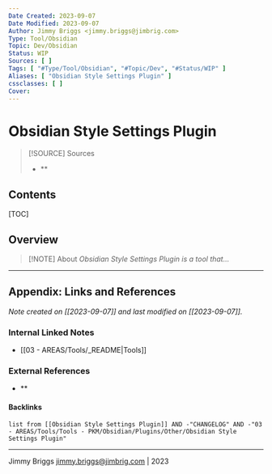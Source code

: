 ```yaml
---
Date Created: 2023-09-07
Date Modified: 2023-09-07
Author: Jimmy Briggs <jimmy.briggs@jimbrig.com>
Type: Tool/Obsidian
Topic: Dev/Obsidian
Status: WIP
Sources: [ ]
Tags: [ "#Type/Tool/Obsidian", "#Topic/Dev", "#Status/WIP" ]
Aliases: [ "Obsidian Style Settings Plugin" ]
cssclasses: [ ]
Cover:
---
```


# Obsidian Style Settings Plugin

> [!SOURCE] Sources
> - **

## Contents

[TOC]

## Overview

> [!NOTE] About
> *Obsidian Style Settings Plugin is a tool that...*

***

## Appendix: Links and References

*Note created on [[2023-09-07]] and last modified on [[2023-09-07]].*

### Internal Linked Notes

- [[03 - AREAS/Tools/_README|Tools]]

### External References

- **

#### Backlinks

```dataview
list from [[Obsidian Style Settings Plugin]] AND -"CHANGELOG" AND -"03 - AREAS/Tools/Tools - PKM/Obsidian/Plugins/Other/Obsidian Style Settings Plugin"
```


***

Jimmy Briggs <jimmy.briggs@jimbrig.com> | 2023


